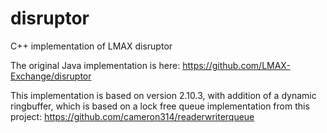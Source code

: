 disruptor
=========

C++ implementation of LMAX disruptor

The original Java implementation is here:
https://github.com/LMAX-Exchange/disruptor

This implementation is based on version 2.10.3, with addition of a dynamic
ringbuffer, which is based on a lock free queue implementation from this
project:
https://github.com/cameron314/readerwriterqueue

